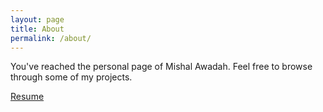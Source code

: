 ```yaml
---
layout: page
title: About
permalink: /about/
---
```


You've reached the personal page of Mishal Awadah. Feel free to browse through some of my projects.

[Resume](mishal_awadah_resume.pdf)


